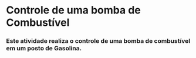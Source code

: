 # Controle de uma bomba de Combustível

### Este atividade realiza o controle de uma bomba de combustível em um posto de Gasolina.
